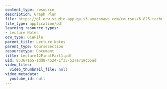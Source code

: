```yaml
---
content_type: resource
description: Graph Plan
file: https://ol-ocw-studio-app-qa.s3.amazonaws.com/courses/6-825-techniques-in-artificial-intelligence-sma-5504-fall-2002/853671651dd845241f35527a719c55ad_Lecture12FinalPart1.pdf
file_type: application/pdf
learning_resource_types:
- Lecture Notes
ocw_type: OCWFile
parent_title: Lecture Notes
parent_type: CourseSection
resourcetype: Document
title: Lecture12FinalPart1.pdf
uid: 85367165-1dd8-4524-1f35-527a719c55ad
video_files:
  video_thumbnail_file: null
video_metadata:
  youtube_id: null
---
```

